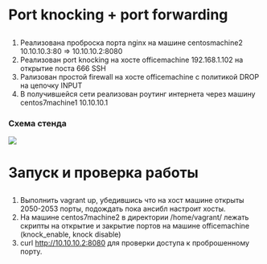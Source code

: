 # Port knocking + port forwarding

##
1. Реализована проброска порта nginx на машине centosmachine2 10.10.10.3:80 => 10.10.10.2:8080
2. Реализован port knocking на хосте officemachine 192.168.1.102 на открытие поста 666 SSH
3. Рализован простой firewall на хосте officemachine с политикой DROP на цепочку INPUT
3. В получившейся сети реализован роутинг интернета через машину centos7machine1 10.10.10.1

### Схема стенда
![](https://github.com/Kerosin3/linux_hw/blob/main/network_filtering/pics/diagramm.png)

# Запуск и проверка работы

##
1. Выполнить vagrant up, убедившись что на хост машине открыты 2050-2053 порты, подождать пока ансибл настроит хосты.
2. На машине centos7machine2 в директории /home/vagrant/ лежать скрипты на открытие и закрытие портов на машине officemachine (knock_enable, knock disable)
3. curl http://10.10.10.2:8080 для проверки доступа к проброшенному порту.
